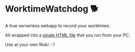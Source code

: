 # WorktimeWatchdog 🐕
A true serverless webapp to record your worktimes.

All wrapped into a [single HTML file](WorktimeWatchdog.html) that you run from your PC.

Use at your own Risk! :-)
